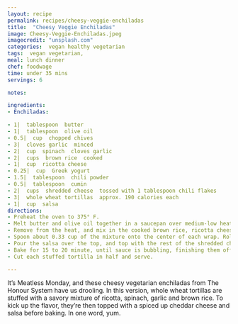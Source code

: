 ```yaml
---
layout: recipe
permalink: recipes/cheesy-veggie-enchiladas
title:  "Cheesy Veggie Enchiladas"
image: Cheesy-Veggie-Enchiladas.jpeg
imagecredit: "unsplash.com"
categories:  vegan healthy vegetarian
tags:  vegan vegetarian,
meal: lunch dinner
chef: foodwage
time: under 35 mins
servings: 6

notes:

ingredients:
- Enchiladas:

- 1|  tablespoon  butter
- 1|  tablespoon  olive oil
- 0.5|  cup  chopped chives
- 3|  cloves garlic  minced
- 2|  cup  spinach  cloves garlic
- 2|  cups  brown rice  cooked
- 1|  cup  ricotta cheese
- 0.25|  cup  Greek yogurt
- 1.5|  tablespoon  chili powder
- 0.5|  tablespoon  cumin
- 2|  cups  shredded cheese  tossed with 1 tablespoon chili flakes
- 3|  whole wheat tortillas  approx. 190 calories each
- 1|  cup  salsa
directions:
- Preheat the oven to 375° F.
- Melt butter and olive oil together in a saucepan over medium-low heat. Add garlic and chives and stir until fragrant, but not brown. About 1 minute. Stir in spinach, and cook for about 5 more minutes.
- Remove from the heat, and mix in the cooked brown rice, ricotta cheese, Greek yogurt and 1.25 cup of the shredded cheese. Season with the chili powder and cumin and mix well.
- Spoon about 0.33 cup of the mixture onto the center of each wrap. Roll up, and place seam side down in a 9×13 glass baking dish.
- Pour the salsa over the top, and top with the rest of the shredded cheese.
- Bake for 15 to 20 minute, until sauce is bubbling, finishing them off with 2-3 minutes under the broiler until cheese is browned.
- Cut each stuffed tortilla in half and serve.

---
```


It’s Meatless Monday, and these cheesy vegetarian enchiladas from The Honour System have us drooling. In this version, whole wheat tortillas are stuffed with a savory mixture of ricotta, spinach, garlic and brown rice. To kick up the flavor, they’re then topped with a spiced up cheddar cheese and salsa before baking. In one word, yum.
